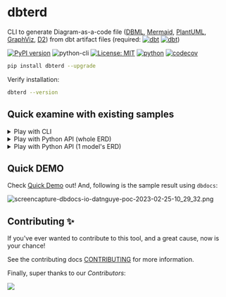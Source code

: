 # dbterd

CLI to generate Diagram-as-a-code file ([DBML](https://dbdiagram.io/d), [Mermaid](https://mermaid-js.github.io/mermaid-live-editor/), [PlantUML](https://plantuml.com/ie-diagram), [GraphViz](https://graphviz.org/), [D2](https://d2lang.com/)) from dbt artifact files (required: [![dbt](https://img.shields.io/badge/manifest.json-upto--v11-3776AB.svg?style=flat&logo=dbt&logoColor=orange)](https://schemas.getdbt.com/) [![dbt](https://img.shields.io/badge/catalog.json-upto--v1-3776AB.svg?style=flat&logo=dbt&logoColor=orange)](https://schemas.getdbt.com/))

[![PyPI version](https://badge.fury.io/py/dbterd.svg)](https://pypi.org/project/dbterd/)
![python-cli](https://img.shields.io/badge/CLI-Python-FFCE3E?labelColor=14354C&logo=python&logoColor=white)
[![License: MIT](https://img.shields.io/badge/License-MIT-yellow.svg)](https://opensource.org/licenses/MIT)
[![python](https://img.shields.io/badge/Python-3.9|3.10|3.11-3776AB.svg?style=flat&logo=python&logoColor=white)](https://www.python.org)
[![codecov](https://codecov.io/gh/datnguye/dbterd/branch/main/graph/badge.svg?token=N7DMQBLH4P)](https://codecov.io/gh/datnguye/dbterd)

```bash
pip install dbterd --upgrade
```

Verify installation:

```bash
dbterd --version
```

## Quick examine with existing samples

<details>
  <summary>Play with CLI</summary>

  ```bash
  # select all models in dbt_resto
  dbterd run -ad samples/dbtresto
  # select all models in dbt_resto, Select multiple dbt resources
  dbterd run -ad samples/dbtresto -rt model -rt source
  # select only models in dbt_resto excluding staging
  dbterd run -ad samples/dbtresto -s model.dbt_resto -ns model.dbt_resto.staging
  # select only models in schema name mart excluding staging
  dbterd run -ad samples/dbtresto -s schema:mart -ns model.dbt_resto.staging
  # select only models in schema full name dbt.mart excluding staging
  dbterd run -ad samples/dbtresto -s schema:dbt.mart -ns model.dbt_resto.staging

  # other samples
  dbterd run -ad samples/fivetranlog
  dbterd run -ad samples/fivetranlog -rt model -rt source

  dbterd run -ad samples/facebookad
  dbterd run -ad samples/facebookad -rt model -rt source

  dbterd run -ad samples/shopify -s wildcard:*shopify.shopify__*
  dbterd run -ad samples/shopify -rt model -rt source

  dbterd run -ad samples/dbt-constraints -a "test_relationship:(name:foreign_key|c_from:fk_column_name|c_to:pk_column_name)"

  # your own sample without commiting to repo
  dbterd run -ad samples/local -rt model -rt source
  ```

</details>

<details>
  <summary>Play with Python API (whole ERD)</summary>

  ```python
  from dbterd.api import DbtErd

  erd = DbtErd().get_erd()
  print("erd (dbml):", erd)

  erd = DbtErd(target="mermaid").get_erd()
  print("erd (mermaid):", erd)

  fact_number_erd = DbtErd(target="mermaid").get_model_erd(
      node_unique_id="model.dbt_resto.fact_number"
  )
  print("erd of fact_number (mermaid):", fact_number_erd)

  dim_prize_erd = DbtErd(target="mermaid").get_model_erd(
      node_unique_id="model.dbt_resto.dim_prize"
  )
  print("erd of dim_date (mermaid):", dim_prize_erd)
  ```

</details>


<details>
  <summary>Play with Python API (1 model's ERD)</summary>

  ```python
  from dbterd.api import DbtErd

  dim_prize_erd = DbtErd(target="mermaid").get_model_erd(
      node_unique_id="model.dbt_resto.dim_prize"
  )
  print("erd of dim_date (mermaid):", dim_prize_erd)
  ```

  Here is the output:

  ```mermaid
  erDiagram
    "MODEL.DBT_RESTO.DIM_PRIZE" {
      varchar prize_key
      nvarchar prize_name
      int prize_order
    }
    "MODEL.DBT_RESTO.FACT_RESULT" {
      varchar fact_result_key
      varchar box_key
      varchar prize_key
      date date_key
      int no_of_won
      float prize_value
      float prize_paid
      int is_prize_taken
    }
    "MODEL.DBT_RESTO.FACT_RESULT" }|--|| "MODEL.DBT_RESTO.DIM_PRIZE": prize_key
  ```

</details>

## Quick DEMO

Check [Quick Demo](https://dbterd.datnguyen.de/latest/nav/guide/targets/generate-dbml.html) out! And, following is the sample result using `dbdocs`:

![screencapture-dbdocs-io-datnguye-poc-2023-02-25-10_29_32.png](https://raw.githubusercontent.com/datnguye/dbterd/main/assets/images/screencapture-dbdocs-io-datnguye-poc-2023-02-25-10_29_32.png)

## Contributing ✨

If you've ever wanted to contribute to this tool, and a great cause, now is your chance!

See the contributing docs [CONTRIBUTING](https://dbterd.datnguyen.de/latest/nav/development/contributing-guide.html) for more information.

Finally, super thanks to our *Contributors*:

<a href="https://github.com/datnguye/dbterd/graphs/contributors">
  <img src="https://contrib.rocks/image?repo=datnguye/dbterd" />
</a>
